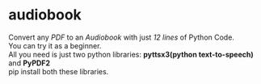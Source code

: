 # audiobook
Convert any *PDF* to an *Audiobook* with just *12 lines* of Python Code.<br>
You can try it as a beginner.<br>
All you need is just two python libraries: **pyttsx3(python text-to-speech)** and **PyPDF2**<br>
pip install both these libraries.<br>
